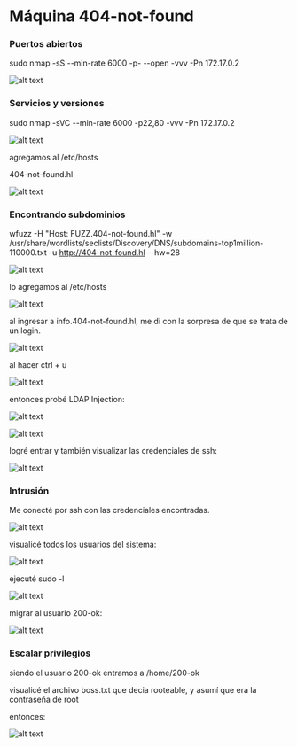 # Máquina 404-not-found

### Puertos abiertos

sudo nmap -sS --min-rate 6000 -p- --open -vvv -Pn 172.17.0.2

![alt text](image.png)

### Servicios y versiones

sudo nmap -sVC --min-rate 6000 -p22,80 -vvv -Pn 172.17.0.2

![alt text](image-1.png)

agregamos al /etc/hosts

404-not-found.hl

![alt text](image-2.png)


### Encontrando subdominios

wfuzz -H "Host: FUZZ.404-not-found.hl" -w /usr/share/wordlists/seclists/Discovery/DNS/subdomains-top1million-110000.txt -u http://404-not-found.hl --hw=28 

![alt text](image-3.png)

lo agregamos al /etc/hosts

![alt text](image-4.png)

al ingresar a info.404-not-found.hl, me di con la sorpresa de que se trata de un login.

![alt text](image-5.png)

al hacer ctrl + u

![alt text](image-6.png)

entonces probé LDAP Injection:

![alt text](image-7.png)

![alt text](image-8.png)

logré entrar y también visualizar las credenciales de ssh:

![alt text](image-9.png)

### Intrusión

Me conecté por ssh con las credenciales encontradas.

![alt text](image-10.png)

visualicé todos los usuarios del sistema:

![alt text](image-11.png)

ejecuté sudo -l

![alt text](image-12.png)

migrar al usuario 200-ok:

![alt text](image-13.png)


### Escalar privilegios

siendo el usuario 200-ok entramos a /home/200-ok

visualicé el archivo boss.txt que decia rooteable, y asumí que era la contraseña de root

entonces:

![alt text](image-14.png)